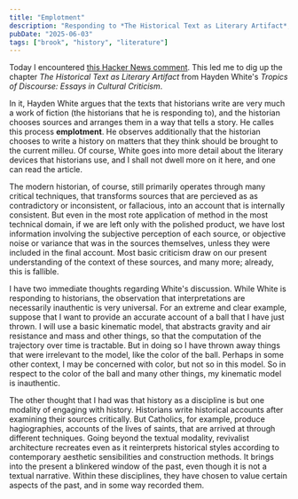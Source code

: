 ```yaml
---
title: "Emplotment"
description: "Responding to *The Historical Text as Literary Artifact*, a chapter in Hayden White's *Tropics of Discourse: Essays in Cultural Criticism*."
pubDate: "2025-06-03"
tags: ["brook", "history", "literature"]
---
```


Today I encountered [this Hacker News comment](https://news.ycombinator.com/item?id=44166102#44167163). This led me to dig up the chapter *The Historical Text as Literary Artifact* from Hayden White's *Tropics of Discourse: Essays in Cultural Criticism*.

In it, Hayden White argues that the texts that historians write are very much a work of fiction (the historians that he is responding to), and the historian chooses sources and arranges them in a way that tells a story. He calles this process **emplotment**. He observes additionally that the historian chooses to write a history on matters that they think should be brought to the current milleu. Of course, White goes into more detail about the literary devices that historians use, and I shall not dwell more on it here, and one can read the article.

The modern historian, of course, still primarily operates through many critical techniques, that transforms sources that are percieved as as contradictory or inconsistent, or fallacious, into an account that is internally consistent. But even in the most rote application of method in the most technical domain, if we are left only with the polished product, we have lost information involving the subjective perception of each source, or objective noise or variance that was in the sources themselves, unless they were included in the final account. Most basic criticism draw on our present understanding of the context of these sources, and many more; already, this is fallible.

I have two immediate thoughts regarding White's discussion. While White is responding to historians, the observation that interpretations are necessarily inauthentic is very universal. For an extreme and clear example, suppose that I want to provide an accurate account of a ball that I have just thrown. I will use a basic kinematic model, that abstracts gravity and air resistance and mass and other things, so that the computation of the trajectory over time is tractable. But in doing so I have thrown away things that were irrelevant to the model, like the color of the ball. Perhaps in some other context, I may be concerned with color, but not so in this model. So in respect to the color of the ball and many other things, my kinematic model is inauthentic.

The other thought that I had was that history as a discipline is but one modality of engaging with history. Historians write historical accounts after examining their sources critically. But Catholics, for example, produce hagiographies, accounts of the lives of saints, that are arrived at through different techniques. Going beyond the textual modality, revivalist architecture recreates even as it reinterprets historical styles according to contemporary aesthetic sensibilities and construction methods. It brings into the present a blinkered window of the past, even though it is not a textual narrative. Within these disciplines, they have chosen to value certain aspects of the past, and in some way recorded them.